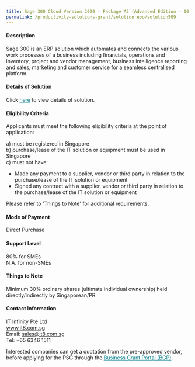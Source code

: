 ```yaml
---
title: Sage 300 Cloud Version 2020 - Package A3 (Advanced Edition - 10 Users)
permalink: /productivity-solutions-grant/solutionrepo/solution509
---
```


#### Description

Sage 300 is an ERP solution which automates and connects the various work processes of a business including financials, operations and inventory, project and vendor management, business intelligence reporting and sales, marketing and customer service for a seamless centralised platform.





#### Details of Solution

Click <a href='https://govassist.gobusiness.gov.sg/images/psg/Desensitised_IT_Infinity_Price_Annex_3_CRwef_4th_Sept_2020_Part_3.pdf' style='color:#037e8a'>here</a> to view details of solution.

#### Eligibility Criteria

Applicants must meet the following eligibility criteria at the point of application:

a) must be registered in Singapore <br>
b) purchase/lease of the IT solution or equipment must be used in Singapore <br>
c) must not have:
- Made any payment to a supplier, vendor or third party in relation to the purchase/lease of the IT solution or equipment
- Signed any contract with a supplier, vendor or third party in relation to the purchase/lease of the IT solution or equipment

Please refer to 'Things to Note' for additional requirements.

#### Mode of Payment
Direct Purchase

#### Support Level
80% for SMEs <br>
N.A. for non-SMEs

#### Things to Note
 Minimum 30% ordinary shares (ultimate individual ownership) held directly/indirectly by Singaporean/PR

#### Contact Information
IT Infinity Pte Ltd<br>www.it8.com.sg<br>Email: sales@it8.com.sg<br>Tel: +65 6346 1511

Interested companies can get a quotation from the pre-approved vendor, before applying for the PSG through the <a target='_blank' style='color:#037e8a' href='https://www.businessgrants.gov.sg/'>Business Grant Portal (BGP)</a>.
